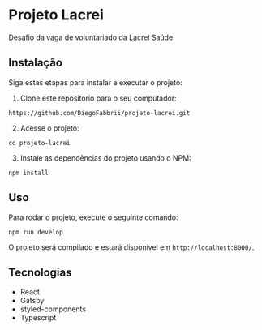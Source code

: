 # Projeto Lacrei

Desafio da vaga de voluntariado da Lacrei Saúde.

## Instalação

Siga estas etapas para instalar e executar o projeto:

1. Clone este repositório para o seu computador:

```shell
https://github.com/DiegoFabbrii/projeto-lacrei.git
```
2. Acesse o projeto:

```shell
cd projeto-lacrei
```

3. Instale as dependências do projeto usando o NPM:

```shell
npm install
```

## Uso

Para rodar o projeto, execute o seguinte comando:

```shell
npm run develop
```
O projeto será compilado e estará disponível em `http://localhost:8000/`.

## Tecnologias

* React
* Gatsby
* styled-components
* Typescript
